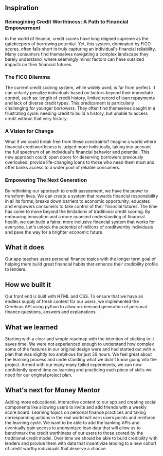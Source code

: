 ## Inspiration
### Reimagining Credit Worthiness: A Path to Financial Empowerment
In the world of finance, credit scores have long reigned supreme as the gatekeepers of borrowing potential. Yet, this system, dominated by FICO scores, often falls short in truly capturing an individual's financial reliability. Many consumers find themselves navigating a complex landscape they barely understand, where seemingly minor factors can have outsized impacts on their financial futures.
### The FICO Dilemma
The current credit scoring system, while widely used, is far from perfect. It can unfairly penalize individuals based on factors beyond their immediate control, such as:
length of credit history,
limited record of loan repayments and
lack of diverse credit types.
This predicament is particularly challenging for younger borrowers. They often find themselves caught in a frustrating cycle: needing credit to build a history, but unable to access credit without that very history.
### A Vision for Change
What if we could break free from these constraints? Imagine a world where financial creditworthiness is judged more holistically, taking into account the full spectrum of an individual's financial behavior and potential. This new approach could:
open doors for deserving borrowers previously overlooked,
provide life-changing loans to those who need them most and
offer banks access to a wider pool of reliable consumers.
### Empowering The Next Generation
By rethinking our approach to credit assessment, we have the power to transform lives. We can create a system that
rewards financial responsibility in all its forms;
breaks down barriers to economic opportunity;
educates and empowers consumers to take control of their financial futures.
The time has come to move beyond the limitations of traditional credit scoring. By embracing innovation and a more nuanced understanding of financial health, we can build a fairer, more inclusive financial system that works for everyone. Let's unlock the potential of millions of creditworthy individuals and pave the way for a brighter economic future.
## What it does
Our app teaches users personal finance topics with the longer term goal of helping them build great financial habits that enhance their credibility profile to lenders.  
## How we built it
Our front end is built with HTML and CSS. To ensure that we have an endless supply of fresh content for our users, we implemented the Cerebras API using python to allow on-demand generation of personal finance questions, answers and explanations.  
## What we learned
Starting with a clear and simple roadmap with the intention of sticking to it saves time. We were not experienced enough to understand how complex some of the features in our original design were and had started out with a plan that was slightly too ambitious for just 36 hours. We feel great about the learning process and understanding what we didn't know going into the project. Armed with our many many failed experiments, we can now confidently spend time on learning and practicing each piece of skills we need for our original project plan. 
## What's next for Money Mentor
Adding more educational, interactive content to our app and creating social components like allowing users to invite and add friends with a weekly score board.  Learning topics on personal finance practices and taking corresponding actions in the real world will earn users points and reinforce the learning cycle. We want to be able to add the banking APIs and eventually gain access to anonymized loan data that will allow us to benchmark the credit worthiness of our users to those scored by the traditional credit model.  Over time we should be able to build credibility with lenders and provide them with data that incentivize lending to a new cohort of credit worthy individuals that deserve a chance. 
